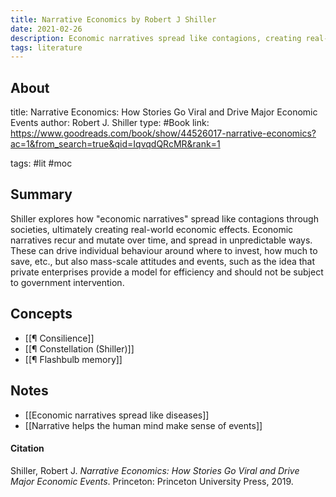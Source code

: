 ```yaml
---
title: Narrative Economics by Robert J Shiller
date: 2021-02-26
description: Economic narratives spread like contagions, creating real-world economic effects. 
tags: literature
---
```


## About
title: Narrative Economics: How Stories Go Viral and Drive Major Economic Events
author: Robert J. Shiller
type: #Book
link: https://www.goodreads.com/book/show/44526017-narrative-economics?ac=1&from_search=true&qid=IqvqdQRcMR&rank=1

tags: #lit #moc

## Summary
Shiller explores how "economic narratives" spread like contagions through societies, ultimately creating real-world economic effects. Economic narratives recur and mutate over time, and spread in unpredictable ways. These can drive individual behaviour around where to invest, how much to save, etc., but also mass-scale attitudes and events, such as the idea that private enterprises provide a model for efficiency and should not be subject to government intervention. 

## Concepts
- [[¶ Consilience]]
- [[¶ Constellation (Shiller)]]
- [[¶ Flashbulb memory]]

## Notes
- [[Economic narratives spread like diseases]]
- [[Narrative helps the human mind make sense of events]]

#### Citation
Shiller, Robert J. *Narrative Economics: How Stories Go Viral and Drive Major Economic Events*. Princeton: Princeton University Press, 2019.
